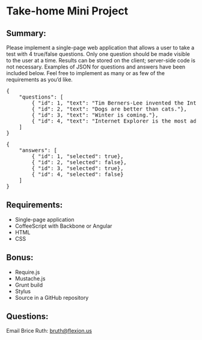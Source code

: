 # Take-home Mini Project

## Summary:

Please implement a single-page web application that allows a user to take a test with 4 true/false questions. Only one question should be made visible to the user at a time. Results can be stored on the client; server-side code is not necessary. Examples of JSON for questions and answers have been included below. Feel free to implement as many or as few of the requirements as you’d like.

<pre>
{
    "questions": [
        { "id": 1, "text": "Tim Berners-Lee invented the Internet."},
        { "id": 2, "text": "Dogs are better than cats."},
        { "id": 3, "text": "Winter is coming."},
        { "id": 4, "text": "Internet Explorer is the most advanced browser on Earth."}
    ]
}
</pre>
<pre>
{
    "answers": [
        { "id": 1, "selected": true},
        { "id": 2, "selected": false},
        { "id": 3, "selected": true},
        { "id": 4, "selected": false}
    ]
}
</pre>

## Requirements:
- Single-page application
- CoffeeScript with Backbone or Angular
- HTML
- CSS

## Bonus:
- Require.js
- Mustache.js
- Grunt build
- Stylus
- Source in a GitHub repository

## Questions:
Email Brice Ruth: bruth@flexion.us